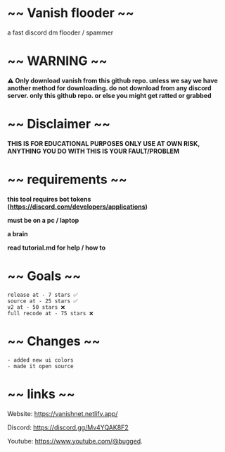# ~~ Vanish flooder ~~
a fast discord dm flooder / spammer

# ~~ WARNING ~~
**⚠️ Only download vanish from this github repo. unless we say we have another method for downloading. do not download from any discord server. only this github repo. or else you might get ratted or grabbed**

# ~~ Disclaimer ~~
**THIS IS FOR EDUCATIONAL PURPOSES ONLY USE AT OWN RISK, ANYTHING YOU DO WITH THIS IS YOUR FAULT/PROBLEM**

# ~~ requirements ~~
**this tool requires bot tokens (<https://discord.com/developers/applications>)**

**must be on a pc / laptop**

**a brain**

**read tutorial.md for help / how to**

# ~~ Goals ~~
```
release at - 7 stars ✅
source at - 25 stars ✅
v2 at - 50 stars ❌
full recode at - 75 stars ❌
```

# ~~ Changes ~~
```
- added new ui colors
- made it open source
```

# ~~ links ~~
Website: https://vanishnet.netlify.app/

Discord: https://discord.gg/Mv4YQAK8F2

Youtube: https://www.youtube.com/@bugged.
